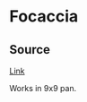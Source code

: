 # Focaccia

## Source

[Link](http://www.simplysogood.com/2013/08/focaccia-in-five.html)

Works in 9x9 pan.
